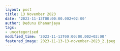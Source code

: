 ```yaml
---
layout: post
title: 13 November 2023
date: '2023-11-13T00:00:00.002+02:00'
author: Dedunu Dhananjaya
tags:
- uncategorised
modified_time: '2023-11-13T00:00:00.002+02:00'
featured_image: 2023-11-13-13-november-2023_2.jpeg
---
```


